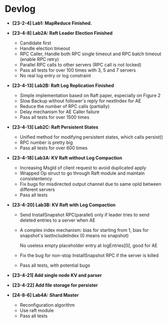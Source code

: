 # Devlog

- **[23-2-4] Lab1: MapReduce Finished.**
- **[23-4-8] Lab2A: Raft Leader Election Finished**

  - Candidate first
  - Handle election timeout
  - RPC Caller, Handle both RPC single timeout and RPC batch timeout (enable RPC retry)
  - Parallel RPC calls to other servers (RPC call is not locked)
  - Pass all tests for over 100 times with 3, 5 and 7 servers
  - No real log entry or log constraint
- **[23-4-13] Lab2B: Raft Log Replication Finished**

  - Simple implementation based on Raft paper, especially on Figure 2
  - Slow Backup without follower's reply for nextIndex for AE
  - Reduce the number of RPC calls (partially)
  - Delay mechanism for AE Caller failure
  - Pass all tests for over 1500 times
- **[23-4-13] Lab2C: Raft Persistent States**

  - Unified method for modifying persistent states, which calls persist()
  - RPC number is pretty big
  - Pass all tests for over 600 times
- **[23-4-18] Lab3A: KV Raft without Log Compaction**

  - Increasing MsgId of client request to avoid duplicated apply
  - Wrapped Op struct to go through Raft module and maintain consistentency
  - Fix bugs for misdirected output channel due to same opId between different servers
  - Pass all tests
- **[23-4-20] Lab3B: KV Raft with Log Compaction**

  - Send InstallSnapshot RPC(parallel) only if leader tries to send deleted entries to a server when AE
  - A complex index mechanism: bias for starting from 1, bias for snapshot's lastIncludeIndex (0 means no snapshot)

    No useless empty placeholder entry at logEntries[0], good for AE
  - Fix the bug for non-stop InstallSnapshot RPC if the server is killed
  - Pass all tests, with potential bugs
- **[23-4-21]  Add single node KV and parser**
- **[23-4-22]  Add file storage for persister**

- **[24-8-6]  Lab4A: Shard Master**
  - Reconfiguration algorithm
  - Use raft module
  - Pass all tests
